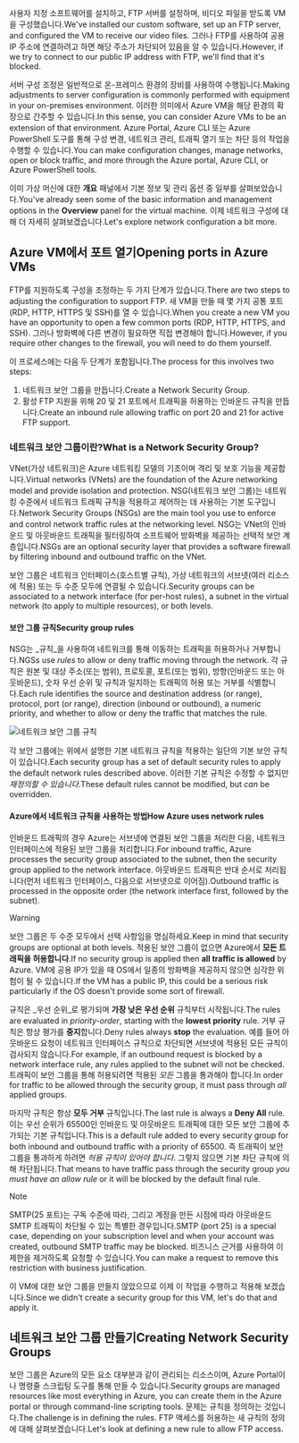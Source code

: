 <span data-ttu-id="1a417-101">사용자 지정 소프트웨어를 설치하고, FTP 서버를 설정하며, 비디오 파일을 받도록 VM을 구성했습니다.</span><span class="sxs-lookup"><span data-stu-id="1a417-101">We've installed our custom software, set up an FTP server, and configured the VM to receive our video files.</span></span> <span data-ttu-id="1a417-102">그러나 FTP를 사용하여 공용 IP 주소에 연결하려고 하면 해당 주소가 차단되어 있음을 알 수 있습니다.</span><span class="sxs-lookup"><span data-stu-id="1a417-102">However, if we try to connect to our public IP address with FTP, we'll find that it's blocked.</span></span> 

<span data-ttu-id="1a417-103">서버 구성 조정은 일반적으로 온-프레미스 환경의 장비를 사용하여 수행됩니다.</span><span class="sxs-lookup"><span data-stu-id="1a417-103">Making adjustments to server configuration is commonly performed with equipment in your on-premises environment.</span></span> <span data-ttu-id="1a417-104">이러한 의미에서 Azure VM을 해당 환경의 확장으로 간주할 수 있습니다.</span><span class="sxs-lookup"><span data-stu-id="1a417-104">In this sense, you can consider Azure VMs to be an extension of that environment.</span></span> <span data-ttu-id="1a417-105">Azure Portal, Azure CLI 또는 Azure PowerShell 도구를 통해 구성 변경, 네트워크 관리, 트래픽 열기 또는 차단 등의 작업을 수행할 수 있습니다.</span><span class="sxs-lookup"><span data-stu-id="1a417-105">You can make configuration changes, manage networks, open or block traffic, and more through the Azure portal, Azure CLI, or Azure PowerShell tools.</span></span>

<span data-ttu-id="1a417-106">이미 가상 머신에 대한 **개요** 패널에서 기본 정보 및 관리 옵션 중 일부를 살펴보았습니다.</span><span class="sxs-lookup"><span data-stu-id="1a417-106">You've already seen some of the basic information and management options in the **Overview** panel for the virtual machine.</span></span> <span data-ttu-id="1a417-107">이제 네트워크 구성에 대해 더 자세히 살펴보겠습니다.</span><span class="sxs-lookup"><span data-stu-id="1a417-107">Let's explore network configuration a bit more.</span></span>

## <a name="opening-ports-in-azure-vms"></a><span data-ttu-id="1a417-108">Azure VM에서 포트 열기</span><span class="sxs-lookup"><span data-stu-id="1a417-108">Opening ports in Azure VMs</span></span>

<!-- TODO: Azure portal is inconsistent here in applying the NSG.
By default, new VMs are locked down. 

Apps can make outgoing requests, but the only inbound traffic allowed is from the virtual network (e.g. other resources on the same local network), and from Azure's Load Balancer (probe checks). -->

<span data-ttu-id="1a417-109">FTP를 지원하도록 구성을 조정하는 두 가지 단계가 있습니다.</span><span class="sxs-lookup"><span data-stu-id="1a417-109">There are two steps to adjusting the configuration to support FTP.</span></span> <span data-ttu-id="1a417-110">새 VM을 만들 때 몇 가지 공통 포트(RDP, HTTP, HTTPS 및 SSH)를 열 수 있습니다.</span><span class="sxs-lookup"><span data-stu-id="1a417-110">When you create a new VM you have an opportunity to open a few common ports (RDP, HTTP, HTTPS, and SSH).</span></span> <span data-ttu-id="1a417-111">그러나 방화벽에 다른 변경이 필요하면 직접 변경해야 합니다.</span><span class="sxs-lookup"><span data-stu-id="1a417-111">However, if you require other changes to the firewall, you will need to do them yourself.</span></span>

<span data-ttu-id="1a417-112">이 프로세스에는 다음 두 단계가 포함됩니다.</span><span class="sxs-lookup"><span data-stu-id="1a417-112">The process for this involves two steps:</span></span>

1. <span data-ttu-id="1a417-113">네트워크 보안 그룹을 만듭니다.</span><span class="sxs-lookup"><span data-stu-id="1a417-113">Create a Network Security Group.</span></span>
2. <span data-ttu-id="1a417-114">활성 FTP 지원을 위해 20 및 21 포트에서 트래픽을 허용하는 인바운드 규칙을 만듭니다.</span><span class="sxs-lookup"><span data-stu-id="1a417-114">Create an inbound rule allowing traffic on port 20 and 21 for active FTP support.</span></span>

### <a name="what-is-a-network-security-group"></a><span data-ttu-id="1a417-115">네트워크 보안 그룹이란?</span><span class="sxs-lookup"><span data-stu-id="1a417-115">What is a Network Security Group?</span></span>

<span data-ttu-id="1a417-116">VNet(가상 네트워크)은 Azure 네트워킹 모델의 기초이며 격리 및 보호 기능을 제공합니다.</span><span class="sxs-lookup"><span data-stu-id="1a417-116">Virtual networks (VNets) are the foundation of the Azure networking model and provide isolation and protection.</span></span> <span data-ttu-id="1a417-117">NSG(네트워크 보안 그룹)는 네트워킹 수준에서 네트워크 트래픽 규칙을 적용하고 제어하는 데 사용하는 기본 도구입니다.</span><span class="sxs-lookup"><span data-stu-id="1a417-117">Network Security Groups (NSGs) are the main tool you use to enforce and control network traffic rules at the networking level.</span></span> <span data-ttu-id="1a417-118">NSG는 VNet의 인바운드 및 아웃바운드 트래픽을 필터링하여 소프트웨어 방화벽을 제공하는 선택적 보안 계층입니다.</span><span class="sxs-lookup"><span data-stu-id="1a417-118">NSGs are an optional security layer that provides a software firewall by filtering inbound and outbound traffic on the VNet.</span></span> 

<span data-ttu-id="1a417-119">보안 그룹은 네트워크 인터페이스(호스트별 규칙), 가상 네트워크의 서브넷(여러 리소스에 적용) 또는 두 수준 모두에 연결될 수 있습니다.</span><span class="sxs-lookup"><span data-stu-id="1a417-119">Security groups can be associated to a network interface (for per-host rules), a subnet in the virtual network (to apply to multiple resources), or both levels.</span></span> 

#### <a name="security-group-rules"></a><span data-ttu-id="1a417-120">보안 그룹 규칙</span><span class="sxs-lookup"><span data-stu-id="1a417-120">Security group rules</span></span>

<span data-ttu-id="1a417-121">NSG는 _규칙_을 사용하여 네트워크를 통해 이동하는 트래픽을 허용하거나 거부합니다.</span><span class="sxs-lookup"><span data-stu-id="1a417-121">NGSs use _rules_ to allow or deny traffic moving through the network.</span></span> <span data-ttu-id="1a417-122">각 규칙은 원본 및 대상 주소(또는 범위), 프로토콜, 포트(또는 범위), 방향(인바운드 또는 아웃바운드), 숫자 우선 순위 및 규칙과 일치하는 트래픽의 허용 또는 거부를 식별합니다.</span><span class="sxs-lookup"><span data-stu-id="1a417-122">Each rule identifies the source and destination address (or range), protocol, port (or range), direction (inbound or outbound), a numeric priority, and whether to allow or deny the traffic that matches the rule.</span></span>

![네트워크 보안 그룹 규칙](../media/7-nsg-rules.png)

<span data-ttu-id="1a417-124">각 보안 그룹에는 위에서 설명한 기본 네트워크 규칙을 적용하는 일단의 기본 보안 규칙이 있습니다.</span><span class="sxs-lookup"><span data-stu-id="1a417-124">Each security group has a set of default security rules to apply the default network rules described above.</span></span> <span data-ttu-id="1a417-125">이러한 기본 규칙은 수정할 수 없지만 _재정의할 수 있습니다_.</span><span class="sxs-lookup"><span data-stu-id="1a417-125">These default rules cannot be modified, but _can_ be overridden.</span></span>

#### <a name="how-azure-uses-network-rules"></a><span data-ttu-id="1a417-126">Azure에서 네트워크 규칙을 사용하는 방법</span><span class="sxs-lookup"><span data-stu-id="1a417-126">How Azure uses network rules</span></span>

<span data-ttu-id="1a417-127">인바운드 트래픽의 경우 Azure는 서브넷에 연결된 보안 그룹을 처리한 다음, 네트워크 인터페이스에 적용된 보안 그룹을 처리합니다.</span><span class="sxs-lookup"><span data-stu-id="1a417-127">For inbound traffic, Azure processes the security group associated to the subnet, then the security group applied to the network interface.</span></span> <span data-ttu-id="1a417-128">아웃바운드 트래픽은 반대 순서로 처리됩니다(먼저 네트워크 인터페이스, 다음으로 서브넷으로 이어짐).</span><span class="sxs-lookup"><span data-stu-id="1a417-128">Outbound traffic is processed in the opposite order (the network interface first, followed by the subnet).</span></span>

> [!WARNING]
> <span data-ttu-id="1a417-129">보안 그룹은 두 수준 모두에서 선택 사항임을 명심하세요.</span><span class="sxs-lookup"><span data-stu-id="1a417-129">Keep in mind that security groups are optional at both levels.</span></span> <span data-ttu-id="1a417-130">적용된 보안 그룹이 없으면 Azure에서 **모든 트래픽을 허용합니다**.</span><span class="sxs-lookup"><span data-stu-id="1a417-130">If no security group is applied then **all traffic is allowed** by Azure.</span></span> <span data-ttu-id="1a417-131">VM에 공용 IP가 있을 때 OS에서 일종의 방화벽을 제공하지 않으면 심각한 위험이 될 수 있습니다.</span><span class="sxs-lookup"><span data-stu-id="1a417-131">If the VM has a public IP, this could be a serious risk particularly if the OS doesn't provide some sort of firewall.</span></span>

<span data-ttu-id="1a417-132">규칙은 _우선 순위_로 평가되며 **가장 낮은 우선 순위** 규칙부터 시작됩니다.</span><span class="sxs-lookup"><span data-stu-id="1a417-132">The rules are evaluated in _priority-order_, starting with the **lowest priority** rule.</span></span> <span data-ttu-id="1a417-133">거부 규칙은 항상 평가를 **중지**합니다.</span><span class="sxs-lookup"><span data-stu-id="1a417-133">Deny rules always **stop** the evaluation.</span></span> <span data-ttu-id="1a417-134">예를 들어 아웃바운드 요청이 네트워크 인터페이스 규칙으로 차단되면 서브넷에 적용된 모든 규칙이 검사되지 않습니다.</span><span class="sxs-lookup"><span data-stu-id="1a417-134">For example, if an outbound request is blocked by a network interface rule, any rules applied to the subnet will not be checked.</span></span> <span data-ttu-id="1a417-135">트래픽이 보안 그룹을 통해 허용되려면 적용된 _모든_ 그룹을 통과해야 합니다.</span><span class="sxs-lookup"><span data-stu-id="1a417-135">In order for traffic to be allowed through the security group, it must pass through _all_ applied groups.</span></span>

<span data-ttu-id="1a417-136">마지막 규칙은 항상 **모두 거부** 규칙입니다.</span><span class="sxs-lookup"><span data-stu-id="1a417-136">The last rule is always a **Deny All** rule.</span></span> <span data-ttu-id="1a417-137">이는 우선 순위가 65500인 인바운드 및 아웃바운드 트래픽에 대한 모든 보안 그룹에 추가되는 기본 규칙입니다.</span><span class="sxs-lookup"><span data-stu-id="1a417-137">This is a default rule added to every security group for both inbound and outbound traffic with a priority of 65500.</span></span> <span data-ttu-id="1a417-138">즉 트래픽이 보안 그룹을 통과하게 하려면 _허용 규칙이 있어야 합니다_. 그렇지 않으면 기본 차단 규칙에 의해 차단됩니다.</span><span class="sxs-lookup"><span data-stu-id="1a417-138">That means to have traffic pass through the security group _you must have an allow rule_ or it will be blocked by the default final rule.</span></span>

> [!NOTE]
> <span data-ttu-id="1a417-139">SMTP(25 포트)는 구독 수준에 따라, 그리고 계정을 만든 시점에 따라 아웃바운드 SMTP 트래픽이 차단될 수 있는 특별한 경우입니다.</span><span class="sxs-lookup"><span data-stu-id="1a417-139">SMTP (port 25) is a special case, depending on your subscription level and when your account was created, outbound SMTP traffic may be blocked.</span></span> <span data-ttu-id="1a417-140">비즈니스 근거를 사용하여 이 제한을 제거하도록 요청할 수 있습니다.</span><span class="sxs-lookup"><span data-stu-id="1a417-140">You can make a request to remove this restriction with business justification.</span></span>

<span data-ttu-id="1a417-141">이 VM에 대한 보안 그룹을 만들지 않았으므로 이제 이 작업을 수행하고 적용해 보겠습니다.</span><span class="sxs-lookup"><span data-stu-id="1a417-141">Since we didn't create a security group for this VM, let's do that and apply it.</span></span>

## <a name="creating-network-security-groups"></a><span data-ttu-id="1a417-142">네트워크 보안 그룹 만들기</span><span class="sxs-lookup"><span data-stu-id="1a417-142">Creating Network Security Groups</span></span>

<span data-ttu-id="1a417-143">보안 그룹은 Azure의 모든 요소 대부분과 같이 관리되는 리소스이며, Azure Portal이나 명령줄 스크립팅 도구를 통해 만들 수 있습니다.</span><span class="sxs-lookup"><span data-stu-id="1a417-143">Security groups are managed resources like most everything in Azure, you can create them in the Azure portal or through command-line scripting tools.</span></span> <span data-ttu-id="1a417-144">문제는 규칙을 정의하는 것입니다.</span><span class="sxs-lookup"><span data-stu-id="1a417-144">The challenge is in defining the rules.</span></span> <span data-ttu-id="1a417-145">FTP 액세스를 허용하는 새 규칙의 정의에 대해 살펴보겠습니다.</span><span class="sxs-lookup"><span data-stu-id="1a417-145">Let's look at defining a new rule to allow FTP access.</span></span>